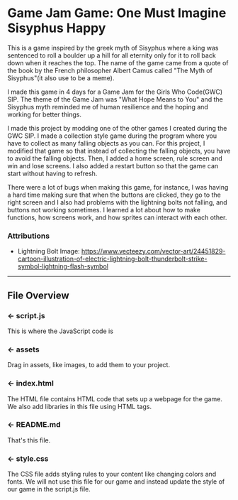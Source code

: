 # Game Jam Game: One Must Imagine Sisyphus Happy

This is a game inspired by the greek myth of Sisyphus where a king was sentenced to roll a boulder up a hill for all eternity only for it to roll back down when it reaches the top. The name of the game came from a quote of the book by the French philosopher Albert Camus called "The Myth of Sisyphus"(it also use to be a meme).

I made this game in 4 days for a Game Jam for the Girls Who Code(GWC) SIP. The theme of the Game Jam was "What Hope Means to You" and the Sisyphus myth reminded me of human resilience and the hoping and working for better things.

I made this project by modding one of the other games I created during the GWC SIP. I made a collection style game during the program where you have to collect as many falling objects as you can. For this project, I modified that game so that instead of collecting the falling objects, you have to avoid the falling objects. Then, I added a home screen, rule screen and win and lose screens. I also added a restart button so that the game can start without having to refresh.

There were a lot of bugs when making this game, for instance, I was having a hard time making sure that when the buttons are clicked, they go to the right screen and I also had problems with the lightning bolts not falling, and buttons not working sometimes. I learned a lot about how to make functions, how screens work, and how sprites can interact with each other.

###  Attributions
- Lightning Bolt Image: https://www.vecteezy.com/vector-art/24451829-cartoon-illustration-of-electric-lightning-bolt-thunderbolt-strike-symbol-lightning-flash-symbol


---

## File Overview

### ← script.js

This is where the JavaScript code is

### ← assets

Drag in assets, like images, to add them to your project.
### ← index.html

The HTML file contains HTML code that sets up a webpage for the game. We also add libraries in this file using HTML tags.

### ← README.md

That's this file. 

### ← style.css

The CSS file adds styling rules to your content like changing colors and fonts. We will not use this file for our game and instead update the style of our game in the script.js file.  

